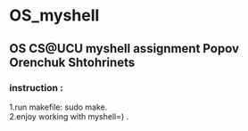 # OS_myshell
## OS CS@UCU myshell assignment Popov Orenchuk Shtohrinets

### instruction : 
 1.run makefile: sudo make. </br> 
 2.enjoy working with myshell=) . 

